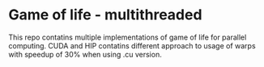 # Game of life - multithreaded
This repo contatins multiple implementations of game of life for parallel computing. CUDA and HIP contatins different approach to usage of warps with speedup of 30% when using .cu version.
